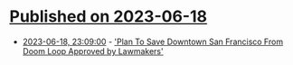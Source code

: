 # [Published on 2023-06-18](index.md)

* [2023-06-18, 23:09:00](https://news.slashdot.org/story/23/06/18/2028206/plan-to-save-downtown-san-francisco-from-doom-loop-approved-by-lawmakers?utm_source=rss1.0mainlinkanon&utm_medium=feed) - ['Plan To Save Downtown San Francisco From Doom Loop Approved by Lawmakers'](https://news.slashdot.org/story/23/06/18/2028206/plan-to-save-downtown-san-francisco-from-doom-loop-approved-by-lawmakers?utm_source=rss1.0mainlinkanon&utm_medium=feed)
